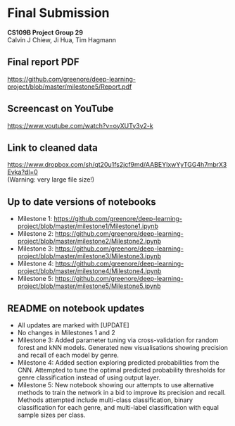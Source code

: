 # Final Submission
**CS109B Project Group 29**<br>
Calvin J Chiew, Ji Hua, Tim Hagmann<br>

## Final report PDF
https://github.com/greenore/deep-learning-project/blob/master/milestone5/Report.pdf

## Screencast on YouTube
https://www.youtube.com/watch?v=oyXUTy3y2-k

## Link to cleaned data
https://www.dropbox.com/sh/qt20u1fs2jcf9md/AABEYIxwYyTGG4h7mbrX3Evka?dl=0<br>
(Warning: very large file size!)

## Up to date versions of notebooks
- Milestone 1: https://github.com/greenore/deep-learning-project/blob/master/milestone1/Milestone1.ipynb
- Milestone 2: https://github.com/greenore/deep-learning-project/blob/master/milestone2/Milestone2.ipynb
- Milestone 3: https://github.com/greenore/deep-learning-project/blob/master/milestone3/Milestone3.ipynb
- Milestone 4: https://github.com/greenore/deep-learning-project/blob/master/milestone4/Milestone4.ipynb
- Milestone 5: https://github.com/greenore/deep-learning-project/blob/master/milestone5/Milestone5.ipynb

## README on notebook updates
- All updates are marked with [UPDATE]
- No changes in Milestones 1 and 2 
- Milestone 3: Added parameter tuning via cross-validation for random forest and kNN models. Generated new visualisations showing precision and recall of each model by genre. 
- Milestone 4: Added section exploring predicted probabilities from the CNN. Attempted to tune the optimal predicted probability thresholds for genre classification instead of using output layer.
- Milestone 5: New notebook showing our attempts to use alternative methods to train the network in a bid to improve its precision and recall. Methods attempted include multi-class classification, binary classification for each genre, and multi-label classification with equal sample sizes per class.
